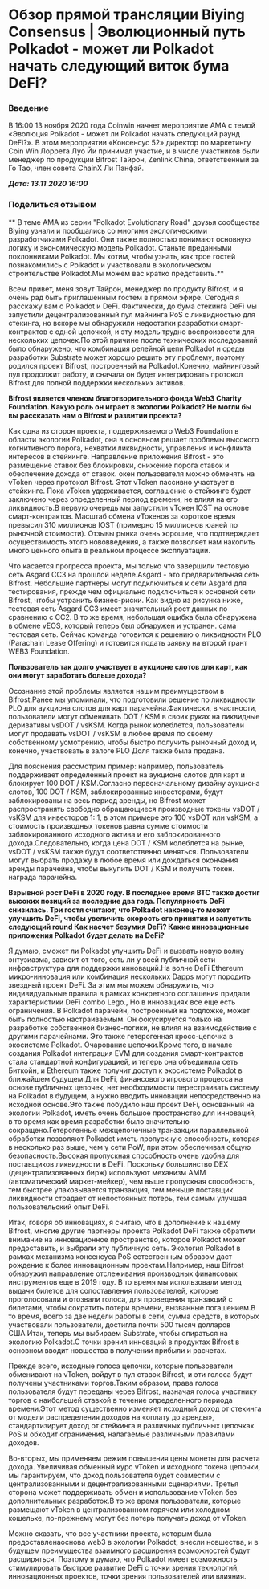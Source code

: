 # Обзор прямой трансляции Biying Consensus | Эволюционный путь Polkadot - может ли Polkadot начать следующий виток бума DeFi?

### Введение

В 16:00 13 ноября 2020 года Coinwin начнет мероприятие AMA с темой «Эволюция Polkadot - может ли Polkadot начать следующий раунд DeFi?». В этом мероприятии «Консенсус 52» директор по маркетингу Coin Win Лоррета Луо Йи принимал участие, и в числе участников были менеджер по продукции Bifrost Тайрон, Zenlink China, ответственный за Го Тао, член совета ChainX Ли Пэнфэй.

***Дата: 13.11.2020 16:00***

### Поделиться отзывом

** В теме AMA из серии "Polkadot Evolutionary Road" друзья сообщества Biying узнали и пообщались со многими экологическими разработчиками Polkadot. Они также полностью понимают основную логику и экономическую модель Polkadot. Станьте преданными поклонниками Polkadot. Мы хотим, чтобы узнать, как трое гостей познакомились с Polkadot и участвовали в экологическом строительстве Polkadot.Мы можем вас кратко представить.**

Всем привет, меня зовут Тайрон, менеджер по продукту Bifrost, и я очень рад быть приглашенным гостем в прямом эфире. Сегодня я расскажу вам о Polkadot и DeFi. Фактически, до бума стекинга DeFi мы запустили децентрализованный пул майнинга PoS с ликвидностью для стекинга, но вскоре мы обнаружили недостатки разработки смарт-контрактов с одной цепочкой, и эту модель трудно воспроизвести для нескольких цепочек.По этой причине после технических исследований было обнаружено, что комбинация релейной цепи Polkadot и среды разработки Substrate может хорошо решить эту проблему, поэтому родился проект Bifrost, построенный на Polkadot.Конечно, майнинговый пул продолжит работу, и сначала он будет интегрировать протокол Bifrost для полной поддержки нескольких активов.

**Bifrost является членом благотворительного фонда Web3 Charity Foundation. Какую роль он играет в экологии Polkadot? Не могли бы вы рассказать нам о Bifrost и развитии проекта?**

Как одна из сторон проекта, поддерживаемого Web3 Foundation в области экологии Polkadot, она в основном решает проблемы высокого когнитивного порога, нехватки ликвидности, управления и конфликта интересов в стейкинге. Направление приложения Bifrost - это размещение ставок без блокировки, снижение порога ставок и обеспечение дохода от ставок. окен пользователя можно обменять на vToken через протокол Bifrost. Этот vToken пассивно участвует в стейкинге. Пока vToken удерживается, соглашение о стейкинге будет заключено через определенный период времени, не влияя на его ликвидность.В первую очередь мы запустили vТокен IOST на основе смарт-контрактов. Масштаб обмена vТокенов за короткое время превысил 310 миллионов IOST (примерно 15 миллионов юаней по рыночной стоимости). Отзывы рынка очень хорошие, что подтверждает осуществимость этого нововведения, а также позволяет нам накопить много ценного опыта в реальном процессе эксплуатации.

Что касается прогресса проекта, мы только что завершили тестовую сеть Asgard CC3 на прошлой неделе.Asgard - это предварительная сеть Bifrost. Небольшие партнеры могут подключиться к сети Asgard для тестирования, прежде чем официально подключиться к основной сети Bifrost, чтобы устранить бизнес-риски. Как видно из рисунка ниже, тестовая сеть Asgard CC3 имеет значительный рост данных по сравнению с CC2. В то же время, небольшая ошибка была обнаружена в обмене vEOS, который теперь был обнаружен и устранен. сама тестовая сеть. Сейчас команда готовится к решению о ликвидности PLO (Parachain Lease Offering) и готовится подать заявку на второй грант WEB3 Foundation.

**Пользователь так долго участвует в аукционе слотов для карт, как они могут заработать больше дохода?**

Осознание этой проблемы является нашим преимуществом в Bifrost.Ранее мы упоминали, что подготовили решение по ликвидности PLO для аукциона слотов для карт парачейна.Фактически, в частности, пользователи могут обменивать DOT / KSM в своих руках на ликвидные деривативы vsDOT / vsKSM. Когда рынок колеблется, пользователи могут продавать vsDOT / vsKSM в любое время по своему собственному усмотрению, чтобы быстро получить рыночный доход и, конечно, участвовать в залоге PLO Доля также была продана.

Для пояснения рассмотрим пример: например, пользователь поддерживает определенный проект на аукционе слотов для карт и блокирует 100 DOT / KSM.Согласно первоначальному дизайну аукциона слотов, 100 DOT / KSM, заблокированные инвесторами, будут заблокированы на весь период аренды, но Bifrost может распространять свободно обращающиеся производные токены vsDOT / vsKSM для инвесторов 1: 1, в этом примере это 100 vsDOT или vsKSM, а стоимость производных токенов равна сумме стоимости заблокированного исходного актива и его заблокированного дохода.Следовательно, когда цена DOT / KSM колеблется на рынке, vsDOT / vsKSM также будут соответственно меняться. Пользователи могут выбрать продажу в любое время или дождаться окончания аренды парачейна, чтобы выкупить DOT / KSM и получить токен. награда парачейна.

**Взрывной рост DeFi в 2020 году. В последнее время BTC также достиг высоких позиций за последние два года. Популярность DeFi снизилась. Три гостя считают, что Polkadot наконец-то может улучшить DeFi, чтобы увеличить скорость его принятия и запустить следующий round Как насчет безумия DeFi? Какие инновационные приложения Polkadot будет делать на DeFi?**

Я думаю, сможет ли Polkadot улучшить DeFi и вызвать новую волну энтузиазма, зависит от того, есть ли у всей публичной сети инфраструктура для поддержки инноваций.На волне DeFi Ethereum микро-инновация или комбинация нескольких Dapps могут породить звездный проект DeFi. За этим мы можем обнаружить, что индивидуальные правила в рамках конкретного соглашения придали характеристики DeFi combo Lego., Но в инновациях все еще есть ограничения. В Polkadot парачейн, построенный на подложке, может быть полностью настраиваемым. Он фокусируется только на разработке собственной бизнес-логики, не влияя на взаимодействие с другими парачейнами. Это также гетерогенная кросс-цепочка в экосистеме Polkadot. Очарование цепочки.Кроме того, в начале создания Polkadot интеграция EVM для создания смарт-контрактов стала стандартной конфигурацией, и теперь она объединила сеть Биткойн, и Ethereum также получит доступ к экосистеме Polkadot в ближайшем будущем.Для DeFi, финансового игрового процесса на основе публичных цепочек, нет необходимости перестраивать систему на Polkadot в будущем, а нужно вводить инновации непосредственно на исходной основе.Это также побудило наш проект DeFi, основанный на экологии Polkadot, иметь очень большое пространство для инноваций, в то время как время разработки было значительно сокращено.Гетерогенные межцепочечные транзакции параллельной обработки позволяют Polkadot иметь пропускную способность, которая в несколько раз выше, чем у сети PoW, при этом обеспечивая общую безопасность.Высокая пропускная способность очень удобна для поставщиков ликвидности в DeFi. Поскольку большинство DEX (децентрализованных бирж) используют механизм AMM (автоматический маркет-мейкер), чем выше пропускная способность, тем быстрее упаковывается транзакция, тем меньше поставщик ликвидности страдает от непостоянных потерь, тем самым улучшая пользовательский опыт DeFi.

Итак, говоря об инновациях, я считаю, что в дополнение к нашему Bifrost, многие другие партнеры проекта Polkadot DeFi также обратили внимание на инновационное пространство, которое Polkadot может предоставить, и выбрали эту публичную сеть. Экология Polkadot в рамках механизма консенсуса PoS естественным образом даст рождение к более инновационным проектам.Например, наш Bifrost обнаружил направление отслеживания производных финансовых инструментов еще в 2019 году. В то время мы использовали метод выдачи билетов для сопоставления пользователей, которые проголосовали и отозвали голоса, для проведения транзакций с билетами, чтобы сократить потери времени, вызванные погашением.В то время, всего за две недели работы в сети, сумма средств, в которых участвовали пользователи, достигла почти 500 тысяч долларов США.Итак, теперь мы выбираем Substrate, чтобы опираться на экологию Polkadot.С точки зрения инноваций в продуктах Bifrost в основном вводит новшества в получении прибыли и расчетах.

Прежде всего, исходные голоса цепочки, которые пользователи обменивают на vToken, войдут в пул ставок Bifrost, и эти голоса будут получены участниками торгов.Таким образом, права голоса пользователя будут переданы через Bifrost, назначая голоса участнику торгов с наибольшей ставкой в ​​течение определенного периода времени.Этот метод существенно изменяет исходный доход от стекинга от модели распределения доходов на «оплату до аренды», стандартизирует доход от стейкинга в различных публичных цепочках PoS и обходит ограничения, налагаемые различными правилами доходов.

Во-вторых, мы применяем режим повышения цены монеты для расчета дохода. Увеличивая обменный курс vToken и исходного токена цепочки, мы гарантируем, что доход пользователя будет совместим с централизованными и децентрализованными сценариями. Третья сторона может поддерживать обмен и использование vToken без дополнительных разработок.В то же время пользователи, которые размещают vToken в централизованном горячем или холодном кошельке, по-прежнему могут без потерь получать доход от vToken.

Можно сказать, что все участники проекта, которым была предоставлена ​​основа web3 в экологии Polkadot, внесли новшества, и в будущем преимущества взаимного расширения возможностей будут расширяться. Поэтому я думаю, что Polkadot имеет возможность стимулировать быстрое развитие DeFi с точки зрения технологий, инновационных проектов, точки зрения пользователей или влияния.